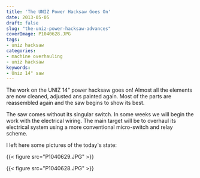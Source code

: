 ```yaml
---
title: 'The UNIZ Power Hacksaw Goes On'
date: 2013-05-05
draft: false
slug: "the-uniz-power-hacksaw-advances"
coverImage: P1040628.JPG
tags:
- uniz hacksaw
categories:
- machine overhauling
- uniz hacksaw
keywords:
- Uniz 14" saw
---
```



The work on the UNIZ 14" power hacksaw goes on! Almost all the elements
are now cleaned, adjusted ans painted again. Most of the parts are
reassembled again and the saw begins to show its best.

The saw comes without its singular switch. In some weeks we will begin
the work with the electrical wiring. The main target will be to
overhaul its electrical system using a more conventional micro-switch
and relay scheme.

I left here some pictures of the today's state:

{{< figure src="P1040629.JPG" >}}

{{< figure src="P1040628.JPG" >}}
